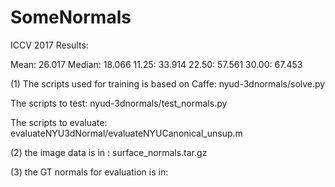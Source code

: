 # SomeNormals




ICCV 2017 Results:

Mean: 26.017
Median: 18.066
11.25: 33.914
22.50: 57.561
30.00: 67.453


(1) The scripts used for training is based on Caffe:
nyud-3dnormals/solve.py


The scripts to test:
nyud-3dnormals/test_normals.py 


The scripts to evaluate:
evaluateNYU3dNormal/evaluateNYUCanonical_unsup.m


(2) the image data is in : surface_normals.tar.gz

(3) the GT normals for evaluation is in: 




